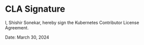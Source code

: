 # CLA Signature

I, Shishir Sonekar, hereby sign the Kubernetes Contributor License Agreement.

Date: March 30, 2024
